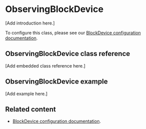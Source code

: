 # ObservingBlockDevice

[Add introduction here.]

To configure this class, please see our [BlockDevice configuration documentation](../reference/storage.html#blockdevice-default-configuration).

## ObservingBlockDevice class reference

[Add embedded class reference here.]

## ObservingBlockDevice example

[Add example here.]

## Related content

- [BlockDevice configuration documentation](../reference/storage.html#blockdevice-default-configuration).
